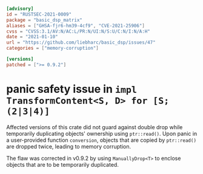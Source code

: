 ```toml
[advisory]
id = "RUSTSEC-2021-0009"
package = "basic_dsp_matrix"
aliases = ["GHSA-fjr6-hm39-4cf9", "CVE-2021-25906"]
cvss = "CVSS:3.1/AV:N/AC:L/PR:N/UI:N/S:U/C:N/I:N/A:H"
date = "2021-01-10"
url = "https://github.com/liebharc/basic_dsp/issues/47"
categories = ["memory-corruption"]

[versions]
patched = [">= 0.9.2"]
```

# panic safety issue in `impl TransformContent<S, D> for [S; (2|3|4)]`

Affected versions of this crate did not guard against double drop while temporarily duplicating objects' ownership using `ptr::read()`. Upon panic in a user-provided function `conversion`, objects that are copied by `ptr::read()` are dropped twice, leading to memory corruption.

The flaw was corrected in v0.9.2 by using `ManuallyDrop<T>` to enclose objects that are to be temporarily duplicated.
